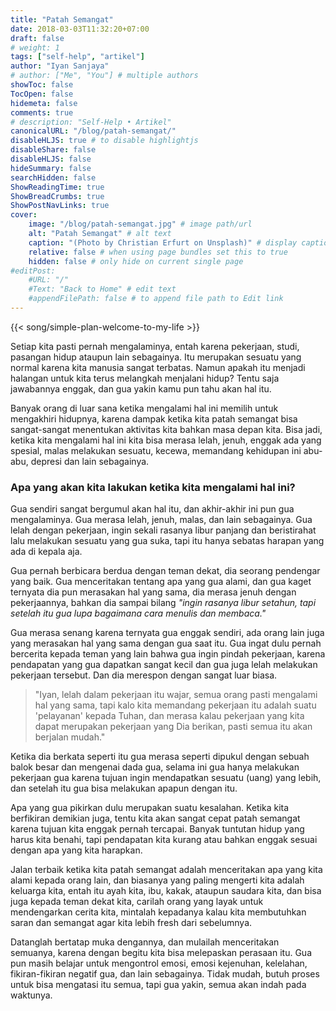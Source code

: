 ```yaml
---
title: "Patah Semangat"
date: 2018-03-03T11:32:20+07:00
draft: false
# weight: 1
tags: ["self-help", "artikel"]
author: "Iyan Sanjaya"
# author: ["Me", "You"] # multiple authors
showToc: false
TocOpen: false
hidemeta: false
comments: true
# description: "Self-Help • Artikel"
canonicalURL: "/blog/patah-semangat/"
disableHLJS: true # to disable highlightjs
disableShare: false
disableHLJS: false
hideSummary: false
searchHidden: false
ShowReadingTime: true
ShowBreadCrumbs: true
ShowPostNavLinks: true
cover:
    image: "/blog/patah-semangat.jpg" # image path/url
    alt: "Patah Semangat" # alt text
    caption: "(Photo by Christian Erfurt on Unsplash)" # display caption under cover
    relative: false # when using page bundles set this to true
    hidden: false # only hide on current single page
#editPost:
    #URL: "/"
    #Text: "Back to Home" # edit text
    #appendFilePath: false # to append file path to Edit link
---
```

{{< song/simple-plan-welcome-to-my-life >}}

Setiap kita pasti pernah mengalaminya, entah karena pekerjaan, studi, pasangan hidup ataupun lain sebagainya. Itu merupakan sesuatu yang normal karena kita manusia sangat terbatas. Namun apakah itu menjadi halangan untuk kita terus melangkah menjalani hidup? Tentu saja jawabannya enggak, dan gua yakin kamu pun tahu akan hal itu.

Banyak orang di luar sana ketika mengalami hal ini memilih untuk mengakhiri hidupnya, karena dampak ketika kita patah semangat bisa sangat-sangat menentukan aktivitas kita bahkan masa depan kita. Bisa jadi, ketika kita mengalami hal ini kita bisa merasa lelah, jenuh, enggak ada yang spesial, malas melakukan sesuatu, kecewa, memandang kehidupan ini abu-abu, depresi dan lain sebagainya.

### Apa yang akan kita lakukan ketika kita mengalami hal ini?

Gua sendiri sangat bergumul akan hal itu, dan akhir-akhir ini pun gua mengalaminya. Gua merasa lelah, jenuh, malas, dan lain sebagainya. Gua lelah dengan pekerjaan, ingin sekali rasanya libur panjang dan beristirahat lalu melakukan sesuatu yang gua suka, tapi itu hanya sebatas harapan yang ada di kepala aja.

Gua pernah berbicara berdua dengan teman dekat, dia seorang pendengar yang baik. Gua menceritakan tentang apa yang gua alami, dan gua kaget ternyata dia pun merasakan hal yang sama, dia merasa jenuh dengan pekerjaannya, bahkan dia sampai bilang *"ingin rasanya libur setahun, tapi setelah itu gua lupa bagaimana cara menulis dan membaca."*

Gua merasa senang karena ternyata gua enggak sendiri, ada orang lain juga yang merasakan hal yang sama dengan gua saat itu. Gua ingat dulu pernah bercerita kepada teman yang lain bahwa gua ingin pindah pekerjaan, karena pendapatan yang gua dapatkan sangat kecil dan gua juga lelah melakukan pekerjaan tersebut. Dan dia merespon dengan sangat luar biasa.

> "Iyan, lelah dalam pekerjaan itu wajar, semua orang pasti mengalami hal yang sama, tapi kalo kita memandang pekerjaan itu adalah suatu 'pelayanan' kepada Tuhan, dan merasa kalau pekerjaan yang kita dapat merupakan pekerjaan yang Dia berikan, pasti semua itu akan berjalan mudah."

Ketika dia berkata seperti itu gua merasa seperti dipukul dengan sebuah balok besar dan mengenai dada gua, selama ini gua hanya melakukan pekerjaan gua karena tujuan ingin mendapatkan sesuatu (uang) yang lebih, dan setelah itu gua bisa melakukan apapun dengan itu.

Apa yang gua pikirkan dulu merupakan suatu kesalahan. Ketika kita berfikiran demikian juga, tentu kita akan sangat cepat patah semangat karena tujuan kita enggak pernah tercapai. Banyak tuntutan hidup yang harus kita benahi, tapi pendapatan kita kurang atau bahkan enggak sesuai dengan apa yang kita harapkan.

Jalan terbaik ketika kita patah semangat adalah menceritakan apa yang kita alami kepada orang lain, dan biasanya yang paling mengerti kita adalah keluarga kita, entah itu ayah kita, ibu, kakak, ataupun saudara kita, dan bisa juga kepada teman dekat kita, carilah orang yang layak untuk mendengarkan cerita kita, mintalah kepadanya kalau kita membutuhkan saran dan semangat agar kita lebih fresh dari sebelumnya.

Datanglah bertatap muka dengannya, dan mulailah menceritakan semuanya, karena dengan begitu kita bisa melepaskan perasaan itu. Gua pun masih belajar untuk mengontrol emosi, emosi kejenuhan, kelelahan, fikiran-fikiran negatif gua, dan lain sebagainya. Tidak mudah, butuh proses untuk bisa mengatasi itu semua, tapi gua yakin, semua akan indah pada waktunya.